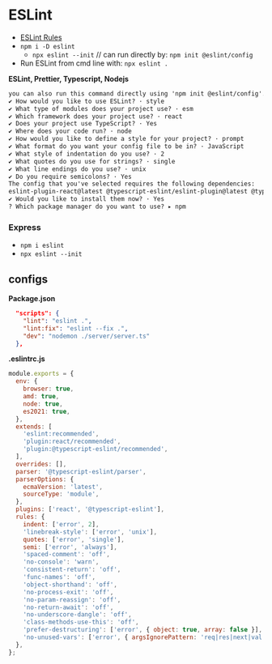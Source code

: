 # ESLint

- [ESLint Rules](https://eslint.org/docs/latest/rules/)
- `npm i -D eslint`
  - `npx eslint --init` // can run directly by: `npm init @eslint/config`
- Run ESLint from cmd line with: `npx eslint .`

**ESLint, Prettier, Typescript, Nodejs**

```txt
you can also run this command directly using 'npm init @eslint/config'.
✔ How would you like to use ESLint? · style
✔ What type of modules does your project use? · esm
✔ Which framework does your project use? · react
✔ Does your project use TypeScript? · Yes
✔ Where does your code run? · node
✔ How would you like to define a style for your project? · prompt
✔ What format do you want your config file to be in? · JavaScript
✔ What style of indentation do you use? · 2
✔ What quotes do you use for strings? · single
✔ What line endings do you use? · unix
✔ Do you require semicolons? · Yes
The config that you've selected requires the following dependencies:
eslint-plugin-react@latest @typescript-eslint/eslint-plugin@latest @typescript-eslint/parser@latest
✔ Would you like to install them now? · Yes
? Which package manager do you want to use? ▸ npm
```

### Express

- `npm i eslint`
- `npx eslint --init`

## configs

**Package.json**

```json
  "scripts": {
    "lint": "eslint .",
    "lint:fix": "eslint --fix .",
    "dev": "nodemon ./server/server.ts"
  },

```

**.eslintrc.js**

```js
module.exports = {
  env: {
    browser: true,
    amd: true,
    node: true,
    es2021: true,
  },
  extends: [
    'eslint:recommended',
    'plugin:react/recommended',
    'plugin:@typescript-eslint/recommended',
  ],
  overrides: [],
  parser: '@typescript-eslint/parser',
  parserOptions: {
    ecmaVersion: 'latest',
    sourceType: 'module',
  },
  plugins: ['react', '@typescript-eslint'],
  rules: {
    indent: ['error', 2],
    'linebreak-style': ['error', 'unix'],
    quotes: ['error', 'single'],
    semi: ['error', 'always'],
    'spaced-comment': 'off',
    'no-console': 'warn',
    'consistent-return': 'off',
    'func-names': 'off',
    'object-shorthand': 'off',
    'no-process-exit': 'off',
    'no-param-reassign': 'off',
    'no-return-await': 'off',
    'no-underscore-dangle': 'off',
    'class-methods-use-this': 'off',
    'prefer-destructuring': ['error', { object: true, array: false }],
    'no-unused-vars': ['error', { argsIgnorePattern: 'req|res|next|val' }],
  },
};
```
